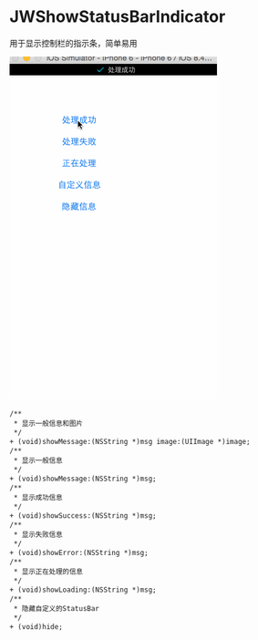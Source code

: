 # JWShowStatusBarIndicator
用于显示控制栏的指示条，简单易用


![状态栏指示条gif图](状态栏指示条.gif)

```objc
/**
 * 显示一般信息和图片
 */
+ (void)showMessage:(NSString *)msg image:(UIImage *)image;
/**
 * 显示一般信息
 */
+ (void)showMessage:(NSString *)msg;
/**
 * 显示成功信息
 */
+ (void)showSuccess:(NSString *)msg;
/**
 * 显示失败信息
 */
+ (void)showError:(NSString *)msg;
/**
 * 显示正在处理的信息
 */
+ (void)showLoading:(NSString *)msg;
/**
 * 隐藏自定义的StatusBar
 */
+ (void)hide;
```
